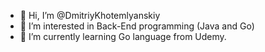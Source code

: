 - 👋 Hi, I’m @DmitriyKhotemlyanskiy
- 👀 I’m interested in Back-End programming (Java and Go)
- 🌱 I’m currently learning Go language from Udemy.

<!---
DmitriyKhotemlyanskiy/DmitriyKhotemlyanskiy is a ✨ special ✨ repository because its `README.md` (this file) appears on your GitHub profile.
You can click the Preview link to take a look at your changes.
--->
